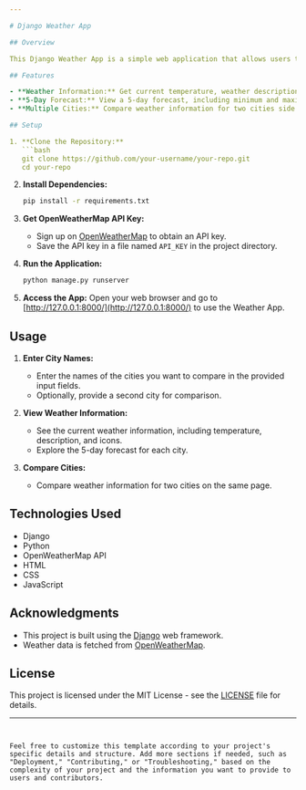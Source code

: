 ```yaml
---

# Django Weather App

## Overview

This Django Weather App is a simple web application that allows users to retrieve current weather information and 5-day forecasts for selected cities. The application leverages the OpenWeatherMap API to fetch real-time weather data.

## Features

- **Weather Information:** Get current temperature, weather description, and icons for selected cities.
- **5-Day Forecast:** View a 5-day forecast, including minimum and maximum temperatures, for the chosen locations.
- **Multiple Cities:** Compare weather information for two cities side by side.

## Setup

1. **Clone the Repository:**
   ```bash
   git clone https://github.com/your-username/your-repo.git
   cd your-repo
   ```

2. **Install Dependencies:**
   ```bash
   pip install -r requirements.txt
   ```

3. **Get OpenWeatherMap API Key:**
   - Sign up on [OpenWeatherMap](https://openweathermap.org/) to obtain an API key.
   - Save the API key in a file named `API_KEY` in the project directory.

4. **Run the Application:**
   ```bash
   python manage.py runserver
   ```

5. **Access the App:**
   Open your web browser and go to [http://127.0.0.1:8000/](http://127.0.0.1:8000/) to use the Weather App.

## Usage

1. **Enter City Names:**
   - Enter the names of the cities you want to compare in the provided input fields.
   - Optionally, provide a second city for comparison.

2. **View Weather Information:**
   - See the current weather information, including temperature, description, and icons.
   - Explore the 5-day forecast for each city.

3. **Compare Cities:**
   - Compare weather information for two cities on the same page.

## Technologies Used

- Django
- Python
- OpenWeatherMap API
- HTML
- CSS
- JavaScript

## Acknowledgments

- This project is built using the [Django](https://www.djangoproject.com/) web framework.
- Weather data is fetched from [OpenWeatherMap](https://openweathermap.org/).

## License

This project is licensed under the MIT License - see the [LICENSE](LICENSE) file for details.

---
```


Feel free to customize this template according to your project's specific details and structure. Add more sections if needed, such as "Deployment," "Contributing," or "Troubleshooting," based on the complexity of your project and the information you want to provide to users and contributors.
